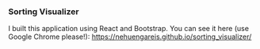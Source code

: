 ### Sorting Visualizer

I built this application using React and Bootstrap. You can see it here (use Google Chrome please!): https://nehuengareis.github.io/sorting_visualizer/
